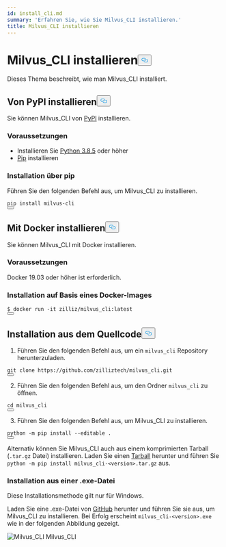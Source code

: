```yaml
---
id: install_cli.md
summary: 'Erfahren Sie, wie Sie Milvus_CLI installieren.'
title: Milvus_CLI installieren
---
```

<h1 id="Install-MilvusCLI" class="common-anchor-header">Milvus_CLI installieren<button data-href="#Install-MilvusCLI" class="anchor-icon" translate="no">
      <svg translate="no"
        aria-hidden="true"
        focusable="false"
        height="20"
        version="1.1"
        viewBox="0 0 16 16"
        width="16"
      >
        <path
          fill="#0092E4"
          fill-rule="evenodd"
          d="M4 9h1v1H4c-1.5 0-3-1.69-3-3.5S2.55 3 4 3h4c1.45 0 3 1.69 3 3.5 0 1.41-.91 2.72-2 3.25V8.59c.58-.45 1-1.27 1-2.09C10 5.22 8.98 4 8 4H4c-.98 0-2 1.22-2 2.5S3 9 4 9zm9-3h-1v1h1c1 0 2 1.22 2 2.5S13.98 12 13 12H9c-.98 0-2-1.22-2-2.5 0-.83.42-1.64 1-2.09V6.25c-1.09.53-2 1.84-2 3.25C6 11.31 7.55 13 9 13h4c1.45 0 3-1.69 3-3.5S14.5 6 13 6z"
        ></path>
      </svg>
    </button></h1><p>Dieses Thema beschreibt, wie man Milvus_CLI installiert.</p>
<h2 id="Install-from-PyPI" class="common-anchor-header">Von PyPI installieren<button data-href="#Install-from-PyPI" class="anchor-icon" translate="no">
      <svg translate="no"
        aria-hidden="true"
        focusable="false"
        height="20"
        version="1.1"
        viewBox="0 0 16 16"
        width="16"
      >
        <path
          fill="#0092E4"
          fill-rule="evenodd"
          d="M4 9h1v1H4c-1.5 0-3-1.69-3-3.5S2.55 3 4 3h4c1.45 0 3 1.69 3 3.5 0 1.41-.91 2.72-2 3.25V8.59c.58-.45 1-1.27 1-2.09C10 5.22 8.98 4 8 4H4c-.98 0-2 1.22-2 2.5S3 9 4 9zm9-3h-1v1h1c1 0 2 1.22 2 2.5S13.98 12 13 12H9c-.98 0-2-1.22-2-2.5 0-.83.42-1.64 1-2.09V6.25c-1.09.53-2 1.84-2 3.25C6 11.31 7.55 13 9 13h4c1.45 0 3-1.69 3-3.5S14.5 6 13 6z"
        ></path>
      </svg>
    </button></h2><p>Sie können Milvus_CLI von <a href="https://pypi.org/project/milvus-cli/">PyPI</a> installieren.</p>
<h3 id="Prerequisites" class="common-anchor-header">Voraussetzungen</h3><ul>
<li>Installieren Sie <a href="https://www.python.org/downloads/release/python-385/">Python 3.8.5</a> oder höher</li>
<li><a href="https://pip.pypa.io/en/stable/installation/">Pip</a> installieren</li>
</ul>
<h3 id="Install-via-pip" class="common-anchor-header">Installation über pip</h3><p>Führen Sie den folgenden Befehl aus, um Milvus_CLI zu installieren.</p>
<pre><code translate="no" class="language-shell">pip install milvus-cli
<button class="copy-code-btn"></button></code></pre>
<h2 id="Install-with-Docker" class="common-anchor-header">Mit Docker installieren<button data-href="#Install-with-Docker" class="anchor-icon" translate="no">
      <svg translate="no"
        aria-hidden="true"
        focusable="false"
        height="20"
        version="1.1"
        viewBox="0 0 16 16"
        width="16"
      >
        <path
          fill="#0092E4"
          fill-rule="evenodd"
          d="M4 9h1v1H4c-1.5 0-3-1.69-3-3.5S2.55 3 4 3h4c1.45 0 3 1.69 3 3.5 0 1.41-.91 2.72-2 3.25V8.59c.58-.45 1-1.27 1-2.09C10 5.22 8.98 4 8 4H4c-.98 0-2 1.22-2 2.5S3 9 4 9zm9-3h-1v1h1c1 0 2 1.22 2 2.5S13.98 12 13 12H9c-.98 0-2-1.22-2-2.5 0-.83.42-1.64 1-2.09V6.25c-1.09.53-2 1.84-2 3.25C6 11.31 7.55 13 9 13h4c1.45 0 3-1.69 3-3.5S14.5 6 13 6z"
        ></path>
      </svg>
    </button></h2><p>Sie können Milvus_CLI mit Docker installieren.</p>
<h3 id="Prerequisites" class="common-anchor-header">Voraussetzungen</h3><p>Docker 19.03 oder höher ist erforderlich.</p>
<h3 id="Install-based-on-Docker-image" class="common-anchor-header">Installation auf Basis eines Docker-Images</h3><pre><code translate="no" class="language-shell">$ docker run -it zilliz/milvus_cli:latest
<button class="copy-code-btn"></button></code></pre>
<h2 id="Install-from-source-code" class="common-anchor-header">Installation aus dem Quellcode<button data-href="#Install-from-source-code" class="anchor-icon" translate="no">
      <svg translate="no"
        aria-hidden="true"
        focusable="false"
        height="20"
        version="1.1"
        viewBox="0 0 16 16"
        width="16"
      >
        <path
          fill="#0092E4"
          fill-rule="evenodd"
          d="M4 9h1v1H4c-1.5 0-3-1.69-3-3.5S2.55 3 4 3h4c1.45 0 3 1.69 3 3.5 0 1.41-.91 2.72-2 3.25V8.59c.58-.45 1-1.27 1-2.09C10 5.22 8.98 4 8 4H4c-.98 0-2 1.22-2 2.5S3 9 4 9zm9-3h-1v1h1c1 0 2 1.22 2 2.5S13.98 12 13 12H9c-.98 0-2-1.22-2-2.5 0-.83.42-1.64 1-2.09V6.25c-1.09.53-2 1.84-2 3.25C6 11.31 7.55 13 9 13h4c1.45 0 3-1.69 3-3.5S14.5 6 13 6z"
        ></path>
      </svg>
    </button></h2><ol>
<li>Führen Sie den folgenden Befehl aus, um ein <code translate="no">milvus_cli</code> Repository herunterzuladen.</li>
</ol>
<pre><code translate="no" class="language-shell">git <span class="hljs-built_in">clone</span> https://github.com/zilliztech/milvus_cli.git
<button class="copy-code-btn"></button></code></pre>
<ol start="2">
<li>Führen Sie den folgenden Befehl aus, um den Ordner <code translate="no">milvus_cli</code> zu öffnen.</li>
</ol>
<pre><code translate="no" class="language-shell"><span class="hljs-built_in">cd</span> milvus_cli
<button class="copy-code-btn"></button></code></pre>
<ol start="3">
<li>Führen Sie den folgenden Befehl aus, um Milvus_CLI zu installieren.</li>
</ol>
<pre><code translate="no" class="language-shell">python -m pip install --editable .
<button class="copy-code-btn"></button></code></pre>
<p>Alternativ können Sie Milvus_CLI auch aus einem komprimierten Tarball (<code translate="no">.tar.gz</code> Datei) installieren. Laden Sie einen <a href="https://github.com/zilliztech/milvus_cli/releases">Tarball</a> herunter und führen Sie <code translate="no">python -m pip install milvus_cli-&lt;version&gt;.tar.gz</code> aus.</p>
<h3 id="Install-from-an-exe-file" class="common-anchor-header">Installation aus einer .exe-Datei</h3><div class="alert note"> Diese Installationsmethode gilt nur für Windows. </div>
<p>Laden Sie eine .exe-Datei von <a href="https://github.com/zilliztech/milvus_cli/releases">GitHub</a> herunter und führen Sie sie aus, um Milvus_CLI zu installieren. Bei Erfolg erscheint <code translate="no">milvus_cli-&lt;version&gt;.exe</code> wie in der folgenden Abbildung gezeigt.</p>
<p>
  
   <span class="img-wrapper"> <img translate="no" src="/docs/v2.4.x/assets/milvus_cli_exe.png" alt="Milvus_CLI" class="doc-image" id="milvus_cli" />
   </span> <span class="img-wrapper"> <span>Milvus_CLI</span> </span></p>
